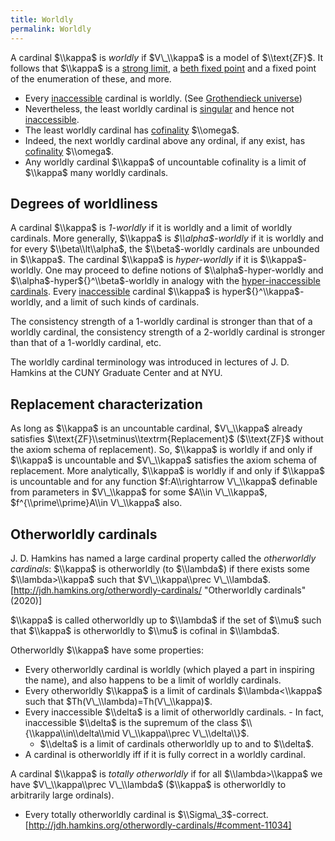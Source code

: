 ```yaml
---
title: Worldly
permalink: Worldly
---
```


A cardinal $\\kappa$ is *worldly* if $V\_\\kappa$ is a model of $\\text{ZF}$. It follows that $\\kappa$ is a [strong limit](Strong_limit "Strong limit"), a [beth fixed point](Beth_fixed_point "Beth fixed point") and a fixed point of the enumeration of these, and more.

-    Every [inaccessible](Inaccessible "Inaccessible") cardinal is worldly. (See [Grothendieck universe](Grothendieck_universe "Grothendieck universe"))
-    Nevertheless, the least worldly cardinal is [singular](Singular "Singular") and hence not [inaccessible](Inaccessible "Inaccessible").
-    The least worldly cardinal has [cofinality](Cofinality "Cofinality") $\\omega$.
-    Indeed, the next worldly cardinal above any ordinal, if any exist, has [cofinality](Cofinality "Cofinality") $\\omega$.
-    Any worldly cardinal $\\kappa$ of uncountable cofinality is a limit of $\\kappa$ many worldly cardinals.

## Degrees of worldliness

A cardinal $\\kappa$ is *$1$-worldly* if it is worldly and a limit of worldly cardinals. More generally, $\\kappa$ is *$\\alpha$-worldly* if it is worldly and for every $\\beta\\lt\\alpha$, the $\\beta$-worldly cardinals are unbounded in $\\kappa$.  The cardinal $\\kappa$ is *hyper-worldly* if it is $\\kappa$-worldly. One may proceed to define notions of $\\alpha$-hyper-worldly and $\\alpha$-hyper${}^\\beta$-worldly in analogy with the [ hyper-inaccessible cardinals](Inaccessible#hyper-inaccessible_ "Inaccessible#hyper-inaccessible "). Every [inaccessible](Inaccessible "Inaccessible") cardinal $\\kappa$ is hyper${}^\\kappa$-worldly, and a limit of such kinds of cardinals.<!--Also see https://kamerynblog.wordpress.com/2017/01/13/just-how-big-is-the-smallest-inaccessible-cardinal-anyway/-->

The consistency strength of a $1$-worldly cardinal is stronger than that of a worldly cardinal, the consistency strength of a $2$-worldly cardinal is stronger than that of a $1$-worldly cardinal, etc.

The worldly cardinal terminology was introduced in lectures of J. D. Hamkins at the CUNY Graduate Center and at NYU.

## Replacement characterization

As long as $\\kappa$ is an uncountable cardinal, $V\_\\kappa$ already satisfies $\\text{ZF}\\setminus\\textrm{Replacement}$ ($\\text{ZF}$ without the axiom schema of replacement). So, $\\kappa$ is worldly if and only if $\\kappa$ is uncountable and $V\_\\kappa$ satisfies the axiom schema of replacement. More analytically, $\\kappa$ is worldly if and only if $\\kappa$ is uncountable and for any function $f:A\\rightarrow V\_\\kappa$ definable from parameters in $V\_\\kappa$ for some $A\\in V\_\\kappa$, $f^{\\prime\\prime}A\\in V\_\\kappa$ also.

## Otherworldly cardinals

J. D. Hamkins has named a large cardinal property called the *otherworldly cardinals*: $\\kappa$ is otherworldly (to $\\lambda$) if there exists some $\\lambda>\\kappa$ such that $V\_\\kappa\\prec V\_\\lambda$. [http://jdh.hamkins.org/otherwordly-cardinals/ "Otherworldly cardinals" (2020)]

$\\kappa$ is called otherworldly up to $\\lambda$ if the set of $\\mu$ such that $\\kappa$ is otherworldly to $\\mu$ is cofinal in $\\lambda$.

Otherworldly $\\kappa$ have some properties:
-    Every otherworldly cardinal is worldly (which played a part in inspiring the name), and also happens to be a limit of worldly cardinals.
-    Every otherworldly $\\kappa$ is a limit of cardinals $\\lambda<\\kappa$ such that $Th(V\_\\lambda)=Th(V\_\\kappa)$.
-    Every inaccessible $\\delta$ is a limit of otherworldly cardinals.
    -    In fact, inaccessible $\\delta$ is the supremum of the class $\\{\\kappa\\in\\delta\\mid V\_\\kappa\\prec V\_\\delta\\}$.
        -    $\\delta$ is a limit of cardinals otherworldly up to and to $\\delta$.
-    A cardinal is otherworldly iff if it is fully correct in a worldly cardinal.

A cardinal $\\kappa$ is *totally otherworldly* if for all $\\lambda>\\kappa$ we have $V\_\\kappa\\prec V\_\\lambda$ ($\\kappa$ is otherworldly to arbitrarily large ordinals).
-    Every totally otherworldly cardinal is $\\Sigma\_3$-correct. [http://jdh.hamkins.org/otherwordly-cardinals/#comment-11034]

